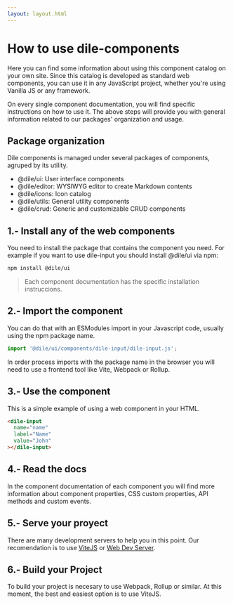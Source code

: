```yaml
---
layout: layout.html
---
```


# How to use dile-components

Here you can find some information about using this component catalog on your own site. Since this catalog is developed as standard web components, you can use it in any JavaScript project, whether you're using Vanilla JS or any framework.

On every single component documentation, you will find specific instructions on how to use it. The above steps will provide you with general information related to our packages' organization and usage.

## Package organization

Dile components is managed under several packages of components, agruped by its utility.

- @dile/ui: User interface components
- @dile/editor: WYSIWYG editor to create Markdown contents
- @dile/icons: Icon catalog
- @dile/utils: General utility components
- @dile/crud: Generic and customizable CRUD components

## 1.- Install any of the web components

You need to install the package that contains the component you need. For example if you want to use dile-input you should install @dile/ui via npm:

```bash
npm install @dile/ui
```

> Each component documentation has the specific installation instruccions.


## 2.- Import the component

You can do that with an ESModules import in your Javascript code, usually using the npm package name. 

```javascript
import '@dile/ui/components/dile-input/dile-input.js';
```

In order process imports with the package name in the browser you will need to use a frontend tool like Vite, Webpack or Rollup. 

## 3.- Use the component

This is a simple example of using a web component in your HTML.

```html
<dile-input
  name="name"
  label="Name"
  value="John"
></dile-input>
```

## 4.- Read the docs

In the component documentation of each component you will find more information about component properties, CSS custom properties, API methods and custom events.

## 5.- Serve your proyect

There are many development servers to help you in this point. Our recomendation is to use [ViteJS](https://vitejs.dev/) or [Web Dev Server](https://modern-web.dev/docs/dev-server/overview/). 

## 6.- Build your Project

To build your project is necesary to use Webpack, Rollup or similar. At this moment, the best and easiest option is to use ViteJS.